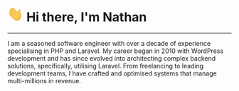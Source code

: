 # ![Waving Hand](waving-hand.gif) Hi there, I'm Nathan
***
I am a seasoned software engineer with over a decade of experience specialising in PHP and Laravel. My career began in 2010 with WordPress development and has since evolved into architecting complex backend solutions, specifically, utilising Laravel. From freelancing to leading development teams, I have crafted and optimised systems that manage multi-millions in revenue.